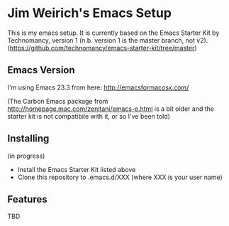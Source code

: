 # Jim Weirich's Emacs Setup

This is my emacs setup.  It is currently based on the Emacs Starter
Kit by Technomancy, version 1 (n.b. version 1 is the master branch, not v2). (https://github.com/technomancy/emacs-starter-kit/tree/master)

## Emacs Version

I'm using Emacs 23.3 from here: http://emacsformacosx.com/

(The Carbon Emacs package from
http://homepage.mac.com/zenitani/emacs-e.html is a bit older and the
starter kit is not compatibile with it, or so I've been told)

## Installing

(in progress)

* Install the Emacs Starter Kit listed above
* Clone this repository to .emacs.d/XXX (where XXX is your user name)

## Features

TBD
